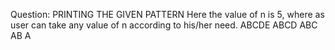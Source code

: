 Question:  PRINTING THE GIVEN PATTERN
Here the value of n is 5, where as user can take any value of n according to his/her need.
ABCDE 
ABCD
ABC 
AB 
A 
